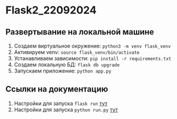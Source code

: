 # Flask2_22092024

## Развертывание на локальной машине


1. Создаем виртуальное окружение: `python3 -m venv flask_venv`
2. Активируем venv: `source flask_venv/bin/activate`
3. Устанавливаем зависимости: `pip install -r requirements.txt`
4. Создаем локальную БД: `flask db upgrade`
5. Запускаем приложение: `python app.py`


## Ссылки на документацию

1. Настройки для запуска `flask run` [тут](https://flask.palletsprojects.com/en/3.0.x/cli/)
2. Настройки для запуска `python run.py` [тут](https://flask.palletsprojects.com/en/3.0.x/config/)

